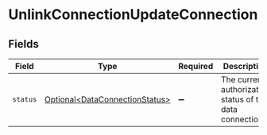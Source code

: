 # UnlinkConnectionUpdateConnection


## Fields

| Field                                                                              | Type                                                                               | Required                                                                           | Description                                                                        |
| ---------------------------------------------------------------------------------- | ---------------------------------------------------------------------------------- | ---------------------------------------------------------------------------------- | ---------------------------------------------------------------------------------- |
| `status`                                                                           | [Optional\<DataConnectionStatus>](../../models/components/DataConnectionStatus.md) | :heavy_minus_sign:                                                                 | The current authorization status of the data connection.                           |